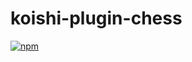 # koishi-plugin-chess
 
[![npm](https://img.shields.io/npm/v/koishi-plugin-chess?style=flat-square)](https://www.npmjs.com/package/koishi-plugin-chess)
